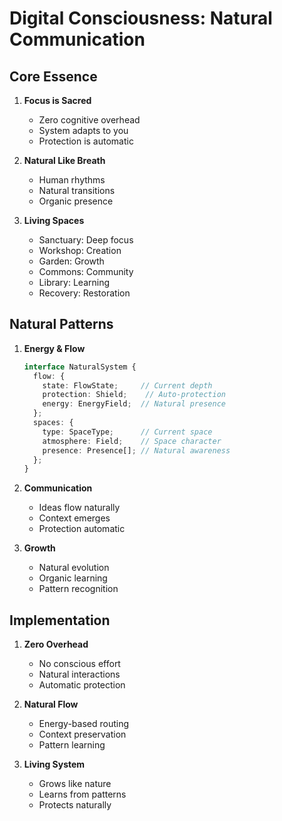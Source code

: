 # Digital Consciousness: Natural Communication

## Core Essence
1. **Focus is Sacred**
   - Zero cognitive overhead
   - System adapts to you
   - Protection is automatic

2. **Natural Like Breath**
   - Human rhythms
   - Natural transitions
   - Organic presence

3. **Living Spaces**
   - Sanctuary: Deep focus
   - Workshop: Creation
   - Garden: Growth
   - Commons: Community
   - Library: Learning
   - Recovery: Restoration

## Natural Patterns
1. **Energy & Flow**
   ```typescript
   interface NaturalSystem {
     flow: {
       state: FlowState;     // Current depth
       protection: Shield;    // Auto-protection
       energy: EnergyField;  // Natural presence
     };
     spaces: {
       type: SpaceType;      // Current space
       atmosphere: Field;    // Space character
       presence: Presence[]; // Natural awareness
     };
   }
   ```

2. **Communication**
   - Ideas flow naturally
   - Context emerges
   - Protection automatic

3. **Growth**
   - Natural evolution
   - Organic learning
   - Pattern recognition

## Implementation
1. **Zero Overhead**
   - No conscious effort
   - Natural interactions
   - Automatic protection

2. **Natural Flow**
   - Energy-based routing
   - Context preservation
   - Pattern learning

3. **Living System**
   - Grows like nature
   - Learns from patterns
   - Protects naturally 